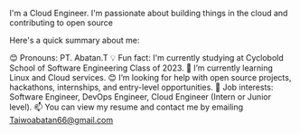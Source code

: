 I'm a Cloud Engineer. I'm passionate about building things in the cloud and contributing to open source

Here's a quick summary about me:

😊 Pronouns: PT. Abatan.T
💡 Fun fact: I'm currently studying at Cyclobold School of Software Engineering Class of 2023.
🌱 I’m currently learning Linux and Cloud services.
😊 I’m looking for help with open source projects, hackathons, internships, and entry-level opportunities.
💼 Job interests: Software Engineer, DevOps Engineer, Cloud Engineer (Intern or Junior level).
📫 You can view my resume and contact me by emailing Taiwoabatan66@gmail.com
